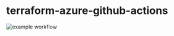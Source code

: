 # terraform-azure-github-actions

![example workflow](https://github.com/hclpandv/terraform-azure-github-actions/actions/workflows/main.yml/badge.svg)
